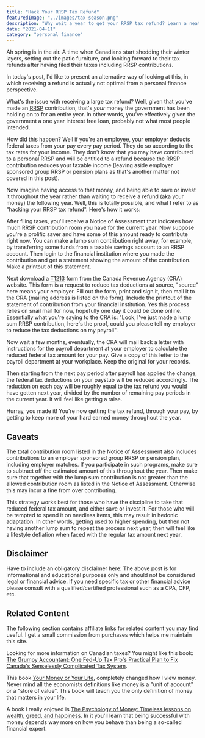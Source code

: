 ```yaml
---
title: "Hack Your RRSP Tax Refund"
featuredImage: "../images/tax-season.png"
description: "Why wait a year to get your RRSP tax refund? Learn a neat trick to get it faster."
date: "2021-04-11"
category: "personal finance"
---
```


Ah spring is in the air. A time when Canadians start shedding their winter layers, setting out the patio furniture, and looking forward to their tax refunds after having filed their taxes including RRSP contributions.

In today's post, I'd like to present an alternative way of looking at this, in which receiving a refund is actually not optimal from a personal finance perspective.

What's the issue with receiving a large tax refund? Well, given that you've made an [RRSP](https://www.canada.ca/en/revenue-agency/services/tax/individuals/topics/rrsps-related-plans/registered-retirement-savings-plan-rrsp.html) contribution, that's *your* money the government has been holding on to for an entire year. In other words, you've effectively given the government a one year interest free loan, probably not what most people intended.

How did this happen? Well if you're an employee, your employer deducts federal taxes from your pay every pay period. They do so according to the tax rates for your income. They don't know that you may have contributed to a personal RRSP and will be entitled to a refund because the RRSP contribution reduces your taxable income (leaving aside employer sponsored group RRSP or pension plans as that's another matter not covered in this post).

Now imagine having access to that money, and being able to save or invest it throughout the year rather than waiting to receive a refund (aka your money) the following year. Well, this is totally possible, and what I refer to as "hacking your RRSP tax refund". Here's how it works:

After filing taxes, you'll receive a Notice of Assessment that indicates how much RRSP contribution room you have for the current year. Now suppose you're a prolific saver and have some of this amount ready to contribute right now. You can make a lump sum contribution right away, for example, by transferring some funds from a taxable savings account to an RRSP account. Then login to the financial institution where you made the contribution and get a statement showing the amount of the contribution. Make a printout of this statement.

Next download a [T1213](https://www.canada.ca/en/revenue-agency/services/forms-publications/forms/t1213.html) form from the Canada Revenue Agency (CRA) website. This form is a request to reduce tax deductions at source, "source" here means your employer. Fill out the form, print and sign it, then mail it to the CRA (mailing address is listed on the form). Include the printout of the statement of contribution from your financial institution. Yes this process relies on snail mail for now, hopefully one day it could be done online. Essentially what you're saying to the CRA is: "Look, I've just made a lump sum RRSP contribution, here's the proof, could you please tell my employer to reduce the tax deductions on my payroll".

Now wait a few months, eventually, the CRA will mail back a letter with instructions for the payroll department at your employer to calculate the reduced federal tax amount for your pay. Give a copy of this letter to the payroll department at your workplace. Keep the original for your records.

Then starting from the next pay period after payroll has applied the change, the federal tax deductions on your paystub will be reduced accordingly. The reduction on each pay will be roughly equal to the tax refund you would have gotten next year, divided by the number of remaining pay periods in the current year. It will feel like getting a raise.

Hurray, you made it! You're now getting the tax refund, through your pay, by getting to keep more of your hard earned money throughout the year.

## Caveats

The total contribution room listed in the Notice of Assessment also includes contributions to an employer sponsored group RRSP or pension plan, including employer matches. If you participate in such programs, make sure to subtract off the estimated amount of this throughout the year. Then make sure that together with the lump sum contribution is not greater than the allowed contribution room as listed in the Notice of Assessment. Otherwise this may incur a fine from over contributing.

This strategy works best for those who have the discipline to take that reduced federal tax amount, and either save or invest it. For those who will be tempted to spend it on needless items, this may result in hedonic adaptation. In other words, getting used to higher spending, but then not having another lump sum to repeat the process next year, then will feel like a lifestyle deflation when faced with the regular tax amount next year.

## Disclaimer

Have to include an obligatory disclaimer here: The above post is for informational and educational purposes only and should not be considered legal or financial advice. If you need specific tax or other financial advice please consult with a qualified/certified professional such as a CPA, CFP, etc.

## Related Content

The following section contains affiliate links for related content you may find useful. I get a small commission from purchases which helps me maintain this site.

Looking for more information on Canadian taxes? You might like this book: [The Grumpy Accountant: One Fed-Up Tax Pro's Practical Plan to Fix Canada's Senselessly Complicated Tax System](https://amzn.to/3aaj4qh).

This book [Your Money or Your Life](https://amzn.to/2Q4UboX), completely changed how I view money. Never mind all the economists definitions like money is a "unit of account" or a "store of value". This book will teach you the only definition of money that matters in your life.

A book I really enjoyed is [The Psychology of Money: Timeless lessons on wealth, greed, and happiness](https://amzn.to/2Q7BIrT). In it you'll learn that being successful with money depends way more on how you behave than being a so-called financial expert.